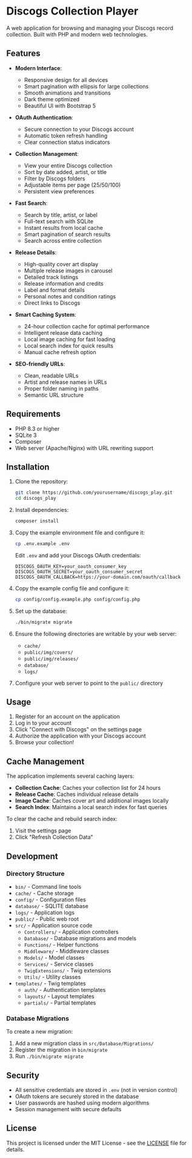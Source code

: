 # Discogs Collection Player

A web application for browsing and managing your Discogs record collection. Built with PHP and modern web technologies.

## Features

- **Modern Interface**:
  - Responsive design for all devices
  - Smart pagination with ellipsis for large collections
  - Smooth animations and transitions
  - Dark theme optimized
  - Beautiful UI with Bootstrap 5

- **OAuth Authentication**:
  - Secure connection to your Discogs account
  - Automatic token refresh handling
  - Clear connection status indicators

- **Collection Management**:
  - View your entire Discogs collection
  - Sort by date added, artist, or title
  - Filter by Discogs folders
  - Adjustable items per page (25/50/100)
  - Persistent view preferences

- **Fast Search**:
  - Search by title, artist, or label
  - Full-text search with SQLite
  - Instant results from local cache
  - Smart pagination of search results
  - Search across entire collection

- **Release Details**:
  - High-quality cover art display
  - Multiple release images in carousel
  - Detailed track listings
  - Release information and credits
  - Label and format details
  - Personal notes and condition ratings
  - Direct links to Discogs

- **Smart Caching System**:
  - 24-hour collection cache for optimal performance
  - Intelligent release data caching
  - Local image caching for fast loading
  - Local search index for quick results
  - Manual cache refresh option

- **SEO-friendly URLs**:
  - Clean, readable URLs
  - Artist and release names in URLs
  - Proper folder naming in paths
  - Semantic URL structure

## Requirements

- PHP 8.3 or higher
- SQLite 3
- Composer
- Web server (Apache/Nginx) with URL rewriting support

## Installation

1. Clone the repository:
   ```bash
   git clone https://github.com/yourusername/discogs_play.git
   cd discogs_play
   ```

2. Install dependencies:
   ```bash
   composer install
   ```

3. Copy the example environment file and configure it:
   ```bash
   cp .env.example .env
   ```
   Edit `.env` and add your Discogs OAuth credentials:
   ```
   DISCOGS_OAUTH_KEY=your_oauth_consumer_key
   DISCOGS_OAUTH_SECRET=your_oauth_consumer_secret
   DISCOGS_OAUTH_CALLBACK=https://your-domain.com/oauth/callback
   ```

4. Copy the example config file and configure it:
   ```bash
   cp config/config.example.php config/config.php
   ```

5. Set up the database:
   ```bash
   ./bin/migrate migrate
   ```

6. Ensure the following directories are writable by your web server:
   - `cache/`
   - `public/img/covers/`
   - `public/img/releases/`
   - `database/`
   - `logs/`

7. Configure your web server to point to the `public/` directory

## Usage

1. Register for an account on the application
2. Log in to your account
3. Click "Connect with Discogs" on the settings page
4. Authorize the application with your Discogs account
5. Browse your collection!

## Cache Management

The application implements several caching layers:

- **Collection Cache**: Caches your collection list for 24 hours
- **Release Cache**: Caches individual release details
- **Image Cache**: Caches cover art and additional images locally
- **Search Index**: Maintains a local search index for fast queries

To clear the cache and rebuild search index:
1. Visit the settings page
2. Click "Refresh Collection Data"

## Development

### Directory Structure

- `bin/` - Command line tools
- `cache/` - Cache storage
- `config/` - Configuration files
- `database/` - SQLITE database
- `logs/` - Application logs
- `public/` - Public web root
- `src/` - Application source code
  - `Controllers/` - Application controllers
  - `Database/` - Database migrations and models
  - `Functions/` - Helper functions
  - `Middleware/` - Middleware classes
  - `Models/` - Model classes
  - `Services/` - Service classes
  - `TwigExtensions/` - Twig extensions
  - `Utils/` - Utility classes
- `templates/` - Twig templates
  - `auth/` - Authentication templates
  - `layouts/` - Layout templates
  - `partials/` - Partial templates

### Database Migrations

To create a new migration:
1. Add a new migration class in `src/Database/Migrations/`
2. Register the migration in `bin/migrate`
3. Run `./bin/migrate migrate`

## Security

- All sensitive credentials are stored in `.env` (not in version control)
- OAuth tokens are securely stored in the database
- User passwords are hashed using modern algorithms
- Session management with secure defaults

## License

This project is licensed under the MIT License - see the [LICENSE](LICENSE) file for details.
